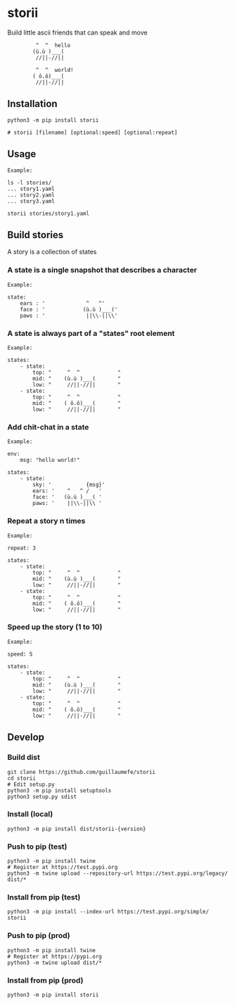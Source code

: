 # storii
Build little ascii friends that can speak and move

             ^  ^  hello
            (ù.ù )___(
             //||-//||
             
             ^  ^  world!
            ( ô.ô)___(
             //||-//||

## Installation
```
python3 -m pip install storii

# storii [filename] [optional:speed] [optional:repeat]
```

## Usage
```
Example:

ls -l stories/
... story1.yaml
... story2.yaml
... story3.yaml

storii stories/story1.yaml
```

## Build stories

A story is a collection of states

### A state is a single snapshot that describes a character
```
Example:

state:
    ears : '             ^   ^'
    face : '            (ù.ù )___('
    paws : '             ||\\-||\\'

```

### A state is always part of a "states" root element
```
Example:

states:
    - state:
        top: "     ^  ^            "
        mid: "    (ù.ù )___(       "
        low: "     //||-//||       "
    - state:
        top: "     ^  ^            "
        mid: "    ( ô.ô)___(       "
        low: "     //||-//||       "
```

### Add chit-chat in a state
```
Example:

env:
    msg: "hello world!"

states:
    - state:
        sky: '           {msg}'
        ears: '    ^   ^ /   '
        face: '   (ù.ù )___( '
        paws: '    ||\\-||\\ '

```

### Repeat a story n times
```
Example:

repeat: 3

states:
    - state:
        top: "     ^  ^            "
        mid: "    (ù.ù )___(       "
        low: "     //||-//||       "
    - state:
        top: "     ^  ^            "
        mid: "    ( ô.ô)___(       "
        low: "     //||-//||       "

```

### Speed up the story (1 to 10)
```
Example:

speed: 5

states:
    - state:
        top: "     ^  ^            "
        mid: "    (ù.ù )___(       "
        low: "     //||-//||       "
    - state:
        top: "     ^  ^            "
        mid: "    ( ô.ô)___(       "
        low: "     //||-//||       "

```

## Develop

### Build dist
```
git clone https://github.com/guillaumefe/storii
cd storii
# Edit setup.py
python3 -m pip install setuptools
python3 setup.py sdist
```

### Install (local)
```
python3 -m pip install dist/storii-{version}
```

### Push to pip (test)
```
python3 -m pip install twine
# Register at https://test.pypi.org
python3 -m twine upload --repository-url https://test.pypi.org/legacy/ dist/*
```

### Install from pip (test)
```
python3 -m pip install --index-url https://test.pypi.org/simple/ storii
```

### Push to pip (prod)
```
python3 -m pip install twine
# Register at https://pypi.org
python3 -m twine upload dist/*
```

### Install from pip (prod)
```
python3 -m pip install storii 
```
